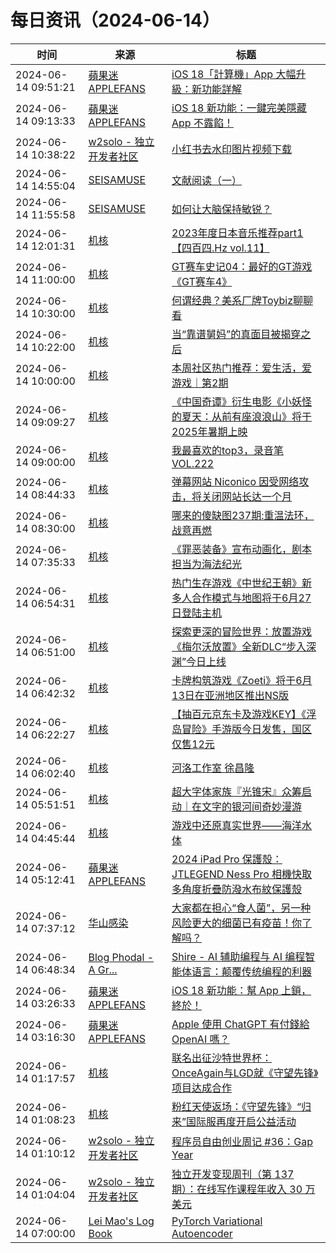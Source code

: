 ﻿# 每日资讯（2024-06-14）

|时间|来源|标题|
|---|---|---|
|2024-06-14 09:51:21|[蘋果迷 APPLEFANS](https://applefans.today/feed/)|[iOS 18「計算機」App 大幅升級：新功能詳解](https://applefans.today/2024-06-ios-18-calculator-features/)|
|2024-06-14 09:13:33|[蘋果迷 APPLEFANS](https://applefans.today/feed/)|[iOS 18 新功能：一鍵完美隱藏 App 不露餡！](https://applefans.today/ios-18-hidden-apps/)|
|2024-06-14 10:38:22|[w2solo - 独立开发者社区](https://w2solo.com/topics/feed)|[小红书去水印图片视频下载](https://w2solo.com/topics/4692)|
|2024-06-14 14:55:04|[SEISAMUSE](https://www.seis-jun.xyz/atom.xml)|[文献阅读（一）](http://www.seis-jun.xyz/paper-reading-1)|
|2024-06-14 11:55:58|[SEISAMUSE](https://www.seis-jun.xyz/atom.xml)|[如何让大脑保持敏锐？](http://www.seis-jun.xyz/how-to-make-the-brain-sharp)|
|2024-06-14 12:01:31|[机核](https://www.gcores.com/rss)|[2023年度日本音乐推荐part1【四百四.Hz vol.11】](https://www.gcores.com/videos/183493)|
|2024-06-14 11:00:00|[机核](https://www.gcores.com/rss)|[GT赛车史记04：最好的GT游戏《GT赛车4》](https://www.gcores.com/videos/183484)|
|2024-06-14 10:30:00|[机核](https://www.gcores.com/rss)|[何谓经典？美系厂牌Toybiz聊聊看](https://www.gcores.com/videos/182950)|
|2024-06-14 10:22:00|[机核](https://www.gcores.com/rss)|[当“靠谱舅妈”的真面目被揭穿之后](https://www.gcores.com/articles/183429)|
|2024-06-14 10:00:00|[机核](https://www.gcores.com/rss)|[本周社区热门推荐：爱生活，爱游戏｜第2期](https://www.gcores.com/articles/183479)|
|2024-06-14 09:09:27|[机核](https://www.gcores.com/rss)|[《中国奇谭》衍生电影《小妖怪的夏天：从前有座浪浪山》将于2025年暑期上映](https://www.gcores.com/articles/183487)|
|2024-06-14 09:00:00|[机核](https://www.gcores.com/rss)|[我最喜欢的top3，录音笔 VOL.222](https://www.gcores.com/radios/183486)|
|2024-06-14 08:44:33|[机核](https://www.gcores.com/rss)|[弹幕网站 Niconico 因受网络攻击，将关闭网站长达一个月](https://www.gcores.com/articles/183485)|
|2024-06-14 08:30:00|[机核](https://www.gcores.com/rss)|[哪来的傻缺图237期:重温法环，战意再燃](https://www.gcores.com/articles/180703)|
|2024-06-14 07:35:33|[机核](https://www.gcores.com/rss)|[《罪恶装备》宣布动画化，剧本担当为海法纪光](https://www.gcores.com/articles/183481)|
|2024-06-14 06:54:31|[机核](https://www.gcores.com/rss)|[热门生存游戏《中世纪王朝》新多人合作模式与地图将于6月27日登陆主机](https://www.gcores.com/articles/183477)|
|2024-06-14 06:51:00|[机核](https://www.gcores.com/rss)|[探索更深的冒险世界：放置游戏《梅尔沃放置》全新DLC“步入深渊”今日上线](https://www.gcores.com/articles/183476)|
|2024-06-14 06:42:32|[机核](https://www.gcores.com/rss)|[卡牌构筑游戏《Zoeti》将于6月13日在亚洲地区推出NS版](https://www.gcores.com/articles/183473)|
|2024-06-14 06:22:27|[机核](https://www.gcores.com/rss)|[【抽百元京东卡及游戏KEY】《浮岛冒险》手游版今日发售，国区仅售12元](https://www.gcores.com/articles/183471)|
|2024-06-14 06:02:40|[机核](https://www.gcores.com/rss)|[河洛工作室 徐昌隆](https://www.gcores.com/videos/183470)|
|2024-06-14 05:51:51|[机核](https://www.gcores.com/rss)|[超大字体家族『光锥宋』众筹启动｜在文字的银河间奇妙漫游](https://www.gcores.com/videos/183464)|
|2024-06-14 04:45:44|[机核](https://www.gcores.com/rss)|[游戏中还原真实世界——海洋水体](https://www.gcores.com/articles/183353)|
|2024-06-14 05:12:41|[蘋果迷 APPLEFANS](https://applefans.today/feed/)|[2024 iPad Pro 保護殼：JTLEGEND Ness Pro 相機快取多角度折疊防潑水布紋保護殼](https://applefans.today/2024-06-jtlegend-ipad-pro-ness-pro-reviews/)|
|2024-06-14 07:37:12|[华山感染](https://feedpress.me/wx-hsinfect)|[大家都在担心“食人菌”，另一种风险更大的细菌已有疫苗！你了解吗？](http://mp.weixin.qq.com/s?__biz=Mzk0ODIzMjMxNQ%3D%3D&mid=2247503260&idx=1&sn=048fac638cbe37b4b8ae9ce26493be51)|
|2024-06-14 06:48:34|[Blog Phodal - A Gr...](https://www.phodal.com/blog/feeds/rss/)|[Shire - AI 辅助编程与 AI 编程智能体语言：颠覆传统编程的利器](http://www.phodal.com/blog/introduction-shire/)|
|2024-06-14 03:26:33|[蘋果迷 APPLEFANS](https://applefans.today/feed/)|[iOS 18 新功能：幫 App 上鎖，終於！](https://applefans.today/ios-18-locked-apps/)|
|2024-06-14 03:16:30|[蘋果迷 APPLEFANS](https://applefans.today/feed/)|[Apple 使用 ChatGPT 有付錢給 OpenAI 嗎？](https://applefans.today/2024-06-apple-pay-openai-to-use-chatgpt-in-ios-18/)|
|2024-06-14 01:17:57|[机核](https://www.gcores.com/rss)|[联名出征沙特世界杯：OnceAgain与LGD就《守望先锋》项目达成合作](https://www.gcores.com/articles/183453)|
|2024-06-14 01:08:23|[机核](https://www.gcores.com/rss)|[粉红天使返场：《守望先锋》“归来”国际服再度开启公益活动](https://www.gcores.com/articles/183452)|
|2024-06-14 01:10:12|[w2solo - 独立开发者社区](https://w2solo.com/topics/feed)|[程序员自由创业周记 #36：Gap Year](https://w2solo.com/topics/4691)|
|2024-06-14 01:04:04|[w2solo - 独立开发者社区](https://w2solo.com/topics/feed)|[独立开发变现周刊（第 137 期）：在线写作课程年收入 30 万美元](https://w2solo.com/topics/4690)|
|2024-06-14 07:00:00|[Lei Mao's Log Book](https://leimao.github.io/atom.xml)|[PyTorch Variational Autoencoder](https://leimao.github.io/blog/PyTorch-Variational-Autoencoder/)|
